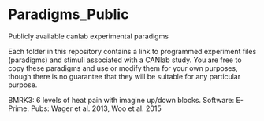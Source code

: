 # Paradigms_Public
Publicly available canlab experimental paradigms

Each folder in this repository contains a link to programmed experiment files (paradigms) and stimuli associated with a CANlab study. You are free to copy these paradigms and use or modify them for your own purposes, though there is no guarantee that they will be suitable for any particular purpose.  

BMRK3:  6 levels of heat pain with imagine up/down blocks. Software: E-Prime.  Pubs: Wager et al. 2013, Woo et al. 2015

